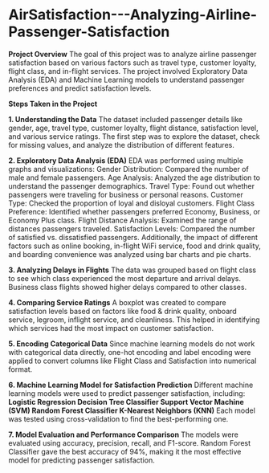# AirSatisfaction---Analyzing-Airline-Passenger-Satisfaction


**Project Overview**
The goal of this project was to analyze airline passenger satisfaction based on various factors such as travel type, customer loyalty, flight class, and in-flight services. The project involved Exploratory Data Analysis (EDA) and Machine Learning models to understand passenger preferences and predict satisfaction levels.

**Steps Taken in the Project**

**1. Understanding the Data**
The dataset included passenger details like gender, age, travel type, customer loyalty, flight distance, satisfaction level, and various service ratings.
The first step was to explore the dataset, check for missing values, and analyze the distribution of different features.

**2. Exploratory Data Analysis (EDA)**
EDA was performed using multiple graphs and visualizations:
Gender Distribution: Compared the number of male and female passengers.
Age Analysis: Analyzed the age distribution to understand the passenger demographics.
Travel Type: Found out whether passengers were traveling for business or personal reasons.
Customer Type: Checked the proportion of loyal and disloyal customers.
Flight Class Preference: Identified whether passengers preferred Economy, Business, or Economy Plus class.
Flight Distance Analysis: Examined the range of distances passengers traveled.
Satisfaction Levels: Compared the number of satisfied vs. dissatisfied passengers.
Additionally, the impact of different factors such as online booking, in-flight WiFi service, food and drink quality, and boarding convenience was analyzed using bar charts and pie charts.

**3. Analyzing Delays in Flights**
The data was grouped based on flight class to see which class experienced the most departure and arrival delays.
Business class flights showed higher delays compared to other classes.

**4. Comparing Service Ratings**
A boxplot was created to compare satisfaction levels based on factors like food & drink quality, onboard service, legroom, inflight service, and cleanliness.
This helped in identifying which services had the most impact on customer satisfaction.

**5. Encoding Categorical Data**
Since machine learning models do not work with categorical data directly, one-hot encoding and label encoding were applied to convert columns like Flight Class and Satisfaction into numerical format.

**6. Machine Learning Model for Satisfaction Prediction**
Different machine learning models were used to predict passenger satisfaction, including:
**Logistic Regression
Decision Tree Classifier
Support Vector Machine (SVM)
Random Forest Classifier
K-Nearest Neighbors (KNN)**
Each model was tested using cross-validation to find the best-performing one.

**7. Model Evaluation and Performance Comparison**
The models were evaluated using accuracy, precision, recall, and F1-score.
Random Forest Classifier gave the best accuracy of 94%, making it the most effective model for predicting passenger satisfaction.
